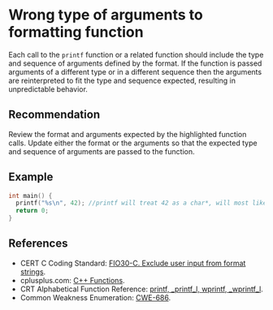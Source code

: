 # Wrong type of arguments to formatting function
Each call to the `printf` function or a related function should include the type and sequence of arguments defined by the format. If the function is passed arguments of a different type or in a different sequence then the arguments are reinterpreted to fit the type and sequence expected, resulting in unpredictable behavior.


## Recommendation
Review the format and arguments expected by the highlighted function calls. Update either the format or the arguments so that the expected type and sequence of arguments are passed to the function.


## Example

```cpp
int main() {
  printf("%s\n", 42); //printf will treat 42 as a char*, will most likely segfault
  return 0;
}

```

## References
* CERT C Coding Standard: [FIO30-C. Exclude user input from format strings](https://www.securecoding.cert.org/confluence/display/c/FIO30-C.+Exclude+user+input+from+format+strings).
* cplusplus.com: [C++ Functions](http://www.tutorialspoint.com/cplusplus/cpp_functions.htm).
* CRT Alphabetical Function Reference: [printf, _printf_l, wprintf, _wprintf_l](https://docs.microsoft.com/en-us/cpp/c-runtime-library/reference/printf-printf-l-wprintf-wprintf-l).
* Common Weakness Enumeration: [CWE-686](https://cwe.mitre.org/data/definitions/686.html).
